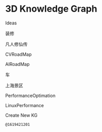 # 3D Knowledge Graph

<!-- ko-fi :id=junxnone.github.io/jstools/md3dkg/?md=https://junxnone.github.io/tmdkg/docs/0001_Ideas.md :color=#1599d6 -->
Ideas
<!-- ko-fi -->
<!-- ko-fi :id=junxnone.github.io/jstools/md3dkg/?md=https://junxnone.github.io/tmdkg/docs/0002_装修.md :color=#1599d6 -->
装修
<!-- ko-fi -->
<!-- ko-fi :id=junxnone.github.io/jstools/md3dkg/?md=https://junxnone.github.io/tmdkg/docs/0003_凡人修仙传.md :color=#1599d6 -->
凡人修仙传
<!-- ko-fi -->
<!-- ko-fi :id=junxnone.github.io/jstools/md3dkg/?md=https://junxnone.github.io/tmdkg/docs/0004_CVRoadMap.md :color=#1599d6 -->
CVRoadMap
<!-- ko-fi -->
<!-- ko-fi :id=junxnone.github.io/jstools/md3dkg/?md=https://junxnone.github.io/tmdkg/docs/0005_AIRoadMap.md :color=#1599d6 -->
AIRoadMap
<!-- ko-fi -->
<!-- ko-fi :id=junxnone.github.io/jstools/md3dkg/?md=https://junxnone.github.io/tmdkg/docs/0006_车.md :color=#1599d6 -->
车
<!-- ko-fi -->
<!-- ko-fi :id=junxnone.github.io/jstools/md3dkg/?md=https://junxnone.github.io/tmdkg/docs/0007_上海景区.md :color=#1599d6 -->
上海景区
<!-- ko-fi -->
<!-- ko-fi :id=junxnone.github.io/jstools/md3dkg/?md=https://junxnone.github.io/tmdkg/docs/0008_PerformanceOptimation.md :color=#1599d6 -->
PerformanceOptimation
<!-- ko-fi -->
<!-- ko-fi :id=junxnone.github.io/jstools/md3dkg/?md=https://junxnone.github.io/tmdkg/docs/0009_LinuxPerformance.md :color=#1599d6 -->
LinuxPerformance
<!-- ko-fi -->
<!-- ko-fi :id=github.com/junxnone/tmdkg/issues/new :color=#1599d6 -->
Create New KG
<!-- ko-fi -->
<kbd><sub>@1619421201</sub></kbd>
